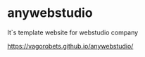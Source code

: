 # anywebstudio
It`s template website for webstudio company

https://vagorobets.github.io/anywebstudio/
